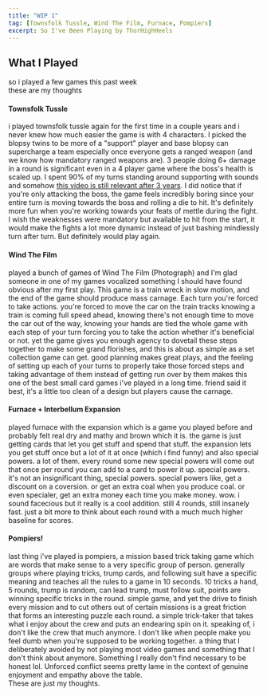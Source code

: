 ```yaml
---
title: "WIP 1"
tag: [Townsfolk Tussle, Wind The Film, Furnace, Pompiers]
excerpt: So I've Been Playing by ThorHighHeels
---
```


## What I Played

  so i played a few games this past week    
  these are my thoughts

#### Townsfolk Tussle
  i played townsfolk tussle again for the first time in a couple years and i never knew how much easier the game is with 4 characters. I picked the blopsy twins to be more of a "support" player and base blopsy can supercharge a team especially once everyone gets a ranged weapon (and we know how mandatory ranged weapons are). 3 people doing 6+ damage in a round is significant even in a 4 player game where the boss's health is scaled up. I spent 90% of my turns standing around supporting with sounds and somehow [this video is still relevant after 3 years](https://www.youtube.com/watch?v=l8BxKvG90EE). I did notice that if you're only attacking the boss, the game feels incredibly boring since your entire turn is moving towards the boss and rolling a die to hit. It's definitely more fun when you're working towards your feats of mettle during the fight. I wish the weaknesses were mandatory but available to hit from the start, it would make the fights a lot more dynamic instead of just bashing mindlessly turn after turn. But definitely would play again.

#### Wind The Film
  played a bunch of games of Wind The Film (Photograph) and I'm glad someone in one of my games vocalized something I should have found obvious after my first play. This game is a train wreck in slow motion, and the end of the game should produce mass carnage. Each turn you're forced to take actions. you're forced to move the car on the train tracks knowing a train is coming full speed ahead, knowing there's not enough time to move the car out of the way, knowing your hands are tied the whole game with each step of your turn forcing you to take the action whether it's beneficial or not. yet the game gives you enough agency to dovetail these steps together to make some grand florishes, and this is about as simple as a set collection game can get. good planning makes great plays, and the feeling of setting up each of your turns to properly take those forced steps and taking advantage of them instead of getting run over by them makes this one of the best small card games i've played in a long time. friend said it best, it's a little too clean of a design but players cause the carnage.


#### Furnace + Interbellum Expansion
  played furnace with the expansion which is a game you played before and probably felt real dry and mathy and brown which it is. the game is just getting cards that let you get stuff and spend that stuff. the expansion lets you get stuff once but a lot of it at once (which i find funny) and also special powers. a lot of them. every round some new special powers will come out that once per round you can add to a card to power it up. special powers. it's not an insignificant thing, special powers. special powers like, get a discount on a coversion. or get an extra coal when you produce coal. or even specialer, get an extra money each time you make money. wow. i sound facecious but it really is a cool addition. still 4 rounds, still insanely fast. just a bit more to think about each round with a much much higher baseline for scores.


#### Pompiers!
  last thing i've played is pompiers, a mission based trick taking game which are words that make sense to a very specific group of person. generally groups where playing tricks, trump cards, and following suit have a specific meaning and teaches all the rules to a game in 10 seconds. 10 tricks a hand, 5 rounds, trump is random, can lead trump, must follow suit, points are winning specific tricks in the round. simple game, and yet the drive to finish every mission and to cut others out of certain missions is a great friction that forms an interesting puzzle each round. a simple trick-taker that takes what i enjoy about the crew and puts an endearing spin on it. speaking of, i don't like the crew that much anymore. I don't like when people make you feel dumb when you're supposed to be working together. a thing that I deliberately avoided by not playing most video games and something that I don't think about anymore. Something I really don't find necessary to be honest lol. Unforced conflict seems pretty lame in the context of genuine enjoyment and empathy above the table.    
  These are just my thoughts. 